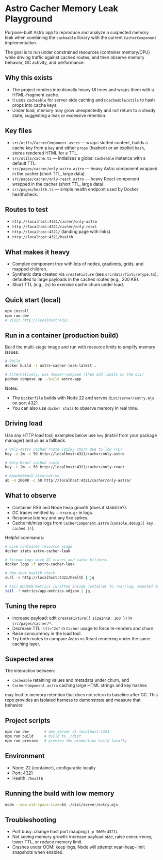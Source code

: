 # Astro Cacher Memory Leak Playground

Purpose-built Astro app to reproduce and analyze a suspected memory leak when combining the `cacheable` library with the current `CacherComponent` implementation.

The goal is to run under constrained resources (container memory/CPU) while driving traffic against cached routes, and then observe memory behavior, GC activity, and performance.

## Why this exists

- The project renders intentionally heavy UI trees and wraps them with a HTML-fragment cache.
- It uses `cacheable` for server-side caching and `@cacheable/utils` to hash props into cache keys.
- Under load, memory may grow unexpectedly and not return to a steady state, suggesting a leak or excessive retention.

## Key files

- `src/utils/CacherComponent.astro` — wraps slotted content, builds a cache key from a `key` and either `props` (hashed) or an explicit `hash`, stores rendered HTML for a TTL.
- `src/utils/cache.ts` — initializes a global `Cacheable` instance with a default TTL.
- `src/pages/cacher/only-astro.astro` — heavy Astro component wrapped in the cacher (short TTL, large data).
- `src/pages/cacher/only-react.astro` — heavy React component wrapped in the cacher (short TTL, large data).
- `src/pages/health.ts` — simple health endpoint used by Docker healthcheck.

## Routes to test

- `http://localhost:4321/cacher/only-astro`
- `http://localhost:4321/cacher/only-react`
- `http://localhost:4321/` (landing page with links)
- `http://localhost:4321/health`

## What makes it heavy

- Complex component tree with lots of nodes, gradients, grids, and mapped children.
- Synthetic data created via `createFixture` (see `src/data/fixtureType.ts`), defaulted to large payloads in the cached routes (e.g., 200 KB).
- Short TTL (e.g., `2s`) to exercise cache churn under load.

## Quick start (local)

```bash
npm install
npm run dev
# Visit http://localhost:4321
```

## Run in a container (production build)

Build the multi-stage image and run with resource limits to amplify memory issues.

```bash
# Build
docker build -t astro-cacher-leak:latest .

# Alternatively, use docker-compose (then add limits on the CLI)
podman compose up --build astro-app
```

Notes:

- The `Dockerfile` builds with Node 22 and serves `dist/server/entry.mjs` on port 4321.
- You can also use `docker stats` to observe memory in real time.

## Driving load

Use any HTTP load tool; examples below use `hey` (install from your package manager) and `ab` as a fallback.

```bash
# Only-Astro cached route (spiky churn due to low TTL)
hey -z 2m -c 50 http://localhost:4321/cacher/only-astro

# Only-React cached route
hey -z 2m -c 50 http://localhost:4321/cacher/only-react

# ApacheBench alternative
ab -n 20000 -c 50 http://localhost:4321/cacher/only-astro/
```

## What to observe

- Container RSS and Node heap growth (does it stabilize?).
- GC traces emitted by `--trace-gc` in logs.
- Response latency and any 5xx spikes.
- Cache hit/miss logs from `CacherComponent.astro` (`console.debug({ key, cached })`).

Helpful commands:

```bash
# Live container resource usage
docker stats astro-cacher-leak

# Stream logs with GC traces and cache hit/miss
docker logs -f astro-cacher-leak

# One-shot health check
curl -s http://localhost:4321/health | jq

# Tail NDJSON metrics (written inside container to /var/log, mounted to ./metrics)
tail -f metrics/app-metrics.ndjson | jq .
```

## Tuning the repro

- Increase payload: edit `createFixture({ sizeInKB: 200 })` in `src/pages/cacher/*`.
- Decrease TTL: `ttl="2s"` in `Cacher` usage to force re-renders and churn.
- Raise concurrency in the load tool.
- Try both routes to compare Astro vs React rendering under the same caching layer.

## Suspected area

The interaction between:

- `cacheable` retaining values and metadata under churn, and
- `CacherComponent.astro` caching large HTML strings and key hashes

may lead to memory retention that does not return to baseline after GC. This repo provides an isolated harness to demonstrate and measure that behavior.

## Project scripts

```bash
npm run dev       # dev server at localhost:4321
npm run build     # build to ./dist
npm run preview   # preview the production build locally
```

## Environment

- Node: 22 (container), configurable locally
- Port: 4321
- Health: `/health`

## Running the build with low memory

```bash
node --max-old-space-size=64 ./dist/server/entry.mjs
```

## Troubleshooting

- Port busy: change host port mapping (`-p 3000:4321`).
- Not seeing memory growth: increase payload size, raise concurrency, lower TTL, or reduce memory limit.
- Crashes under OOM: keep logs; Node will attempt near-heap-limit snapshots when enabled.

